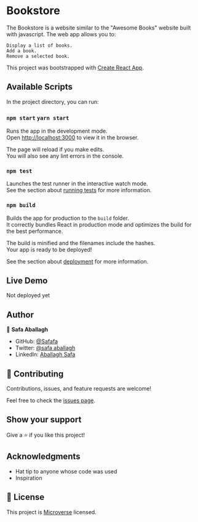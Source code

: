 # Bookstore
The Bookstore is a website similar to the "Awesome Books" website built with javascript. The web app allows you to:

    Display a list of books.
    Add a book.
    Remove a selected book.

This project was bootstrapped with [Create React App](https://github.com/facebook/create-react-app).

## Available Scripts

In the project directory, you can run:

### `npm start` `yarn start`

Runs the app in the development mode.\
Open [http://localhost:3000](http://localhost:3000) to view it in the browser.

The page will reload if you make edits.\
You will also see any lint errors in the console.

### `npm test`

Launches the test runner in the interactive watch mode.\
See the section about [running tests](https://facebook.github.io/create-react-app/docs/running-tests) for more information.

### `npm build`

Builds the app for production to the `build` folder.\
It correctly bundles React in production mode and optimizes the build for the best performance.

The build is minified and the filenames include the hashes.\
Your app is ready to be deployed!

See the section about [deployment](https://facebook.github.io/create-react-app/docs/deployment) for more information.

## Live Demo

Not deployed yet

## Author

👤 **Safa Aballagh**

- GitHub: [@Safafa](https://github.com/safafa)
- Twitter: [@safa aballagh](https://twitter.com/Aballagh_S)
- LinkedIn: [Aballagh Safa](https://www.linkedin.com/in/aballaghsafa/)

## 🤝 Contributing

Contributions, issues, and feature requests are welcome!

Feel free to check the [issues page](https://github.com/safafa/bookstore-react-redux/issues).

## Show your support

Give a ⭐️ if you like this project!

## Acknowledgments

- Hat tip to anyone whose code was used
- Inspiration

## 📝 License

This project is [Microverse](https://www.microverse.org/) licensed.
